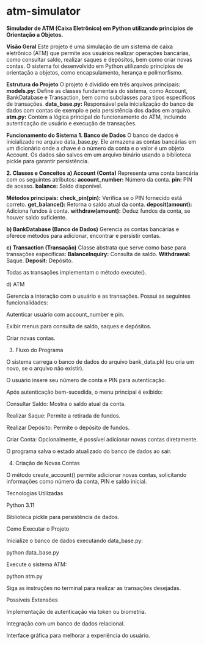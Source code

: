 # atm-simulator
 **Simulador de ATM (Caixa Eletrônico) em Python utilizando princípios de Orientação a Objetos.**

**Visão Geral**
Este projeto é uma simulação de um sistema de caixa eletrônico (ATM) que permite aos usuários realizar operações bancárias, como consultar saldo, realizar saques e depósitos, bem como criar novas contas. O sistema foi desenvolvido em Python utilizando princípios de orientação a objetos, como encapsulamento, herança e polimorfismo.

**Estrutura do Projeto**
O projeto é dividido em três arquivos principais:
**models.py:** Define as classes fundamentais do sistema, como Account, BankDatabase e Transaction, bem como subclasses para tipos específicos de transações.
**data_base.py:** Responsável pela inicialização do banco de dados com contas de exemplo e pela persistência dos dados em arquivo.
**atm.py:** Contém a lógica principal do funcionamento do ATM, incluindo autenticação de usuário e execução de transações.

**Funcionamento do Sistema**
**1. Banco de Dados**
O banco de dados é inicializado no arquivo data_base.py. Ele armazena as contas bancárias em um dicionário onde a chave é o número da conta e o valor é um objeto Account. Os dados são salvos em um arquivo binário usando a biblioteca pickle para garantir persistência.

**2. Classes e Conceitos**
**a) Account (Conta)**
Representa uma conta bancária com os seguintes atributos:
**account_number:** Número da conta.
**pin:** PIN de acesso.
**balance:** Saldo disponível.

**Métodos principais:**
**check_pin(pin):** Verifica se o PIN fornecido está correto.
**get_balance():** Retorna o saldo atual da conta.
**deposit(amount):** Adiciona fundos à conta.
**withdraw(amount):** Deduz fundos da conta, se houver saldo suficiente.

**b) BankDatabase (Banco de Dados)**
Gerencia as contas bancárias e oferece métodos para adicionar, encontrar e persistir contas.

**c) Transaction (Transação)**
Classe abstrata que serve como base para transações específicas:
**BalanceInquiry:** Consulta de saldo.
**Withdrawal:** Saque.
**Deposit:** Depósito.

Todas as transações implementam o método execute().

d) ATM

Gerencia a interação com o usuário e as transações. Possui as seguintes funcionalidades:

Autenticar usuário com account_number e pin.

Exibir menus para consulta de saldo, saques e depósitos.

Criar novas contas.

3. Fluxo do Programa

O sistema carrega o banco de dados do arquivo bank_data.pkl (ou cria um novo, se o arquivo não existir).

O usuário insere seu número de conta e PIN para autenticação.

Após autenticação bem-sucedida, o menu principal é exibido:

Consultar Saldo: Mostra o saldo atual da conta.

Realizar Saque: Permite a retirada de fundos.

Realizar Depósito: Permite o depósito de fundos.

Criar Conta: Opcionalmente, é possível adicionar novas contas diretamente.

O programa salva o estado atualizado do banco de dados ao sair.

4. Criação de Novas Contas

O método create_account() permite adicionar novas contas, solicitando informações como número da conta, PIN e saldo inicial.

Tecnologias Utilizadas

Python 3.11

Biblioteca pickle para persistência de dados.

Como Executar o Projeto

Inicialize o banco de dados executando data_base.py:

python data_base.py

Execute o sistema ATM:

python atm.py

Siga as instruções no terminal para realizar as transações desejadas.

Possíveis Extensões

Implementação de autenticação via token ou biometria.

Integração com um banco de dados relacional.

Interface gráfica para melhorar a experiência do usuário.
